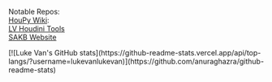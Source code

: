 Notable Repos:<br>
[HouPy Wiki](https://github.com/lukevanlukevan/h-python-wiki):<br>
[LV Houdini Tools](https://github.com/lukevanlukevan/LV-Tools)<br>
[SAKB Website](https://github.com/lukevanlukevan/sakb)

<div>
[![Luke Van's GitHub stats](https://github-readme-stats.vercel.app/api/top-langs/?username=lukevanlukevan)](https://github.com/anuraghazra/github-readme-stats)
</div>
